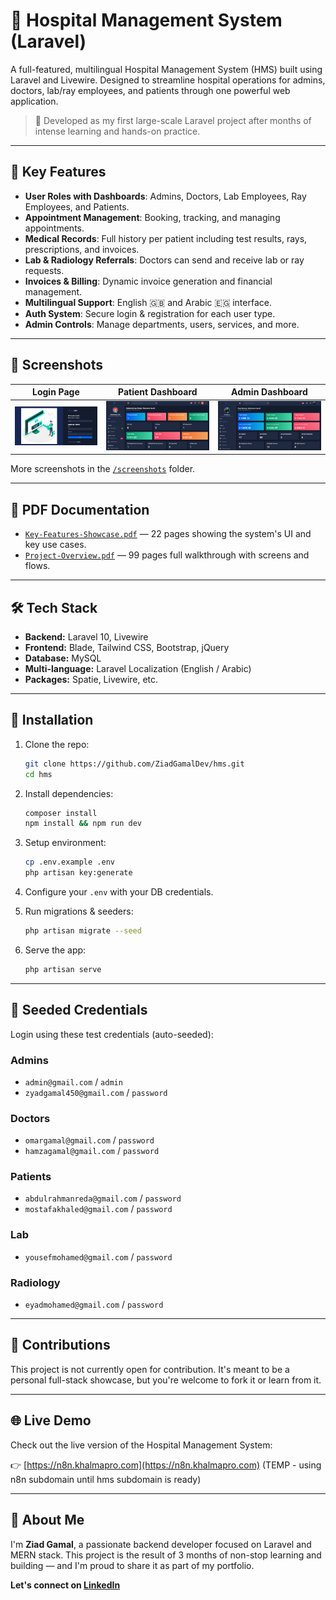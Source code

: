 # 🏥 Hospital Management System (Laravel)

A full-featured, multilingual Hospital Management System (HMS) built using Laravel and Livewire. Designed to streamline hospital operations for admins, doctors, lab/ray employees, and patients through one powerful web application.

> 🚀 Developed as my first large-scale Laravel project after months of intense learning and hands-on practice.

---

## 🧠 Key Features

- **User Roles with Dashboards**: Admins, Doctors, Lab Employees, Ray Employees, and Patients.
- **Appointment Management**: Booking, tracking, and managing appointments.
- **Medical Records**: Full history per patient including test results, rays, prescriptions, and invoices.
- **Lab & Radiology Referrals**: Doctors can send and receive lab or ray requests.
- **Invoices & Billing**: Dynamic invoice generation and financial management.
- **Multilingual Support**: English 🇬🇧 and Arabic 🇪🇬 interface.
- **Auth System**: Secure login & registration for each user type.
- **Admin Controls**: Manage departments, users, services, and more.

---

## 📸 Screenshots

| Login Page                                    | Patient Dashboard                                    | Admin Dashboard                                    |
| --------------------------------------------- | ---------------------------------------------------- | -------------------------------------------------- |
| ![login](screenshots/login-as-any.png) | ![patient](screenshots/patient-dashboard.png) | ![admin](screenshots/admin-dashboard-1.png) |

More screenshots in the [`/screenshots`](./screenshots) folder.

---

## 📄 PDF Documentation

- [`Key-Features-Showcase.pdf`](./pdfs/Key-Features-Showcase.pdf) — 22 pages showing the system's UI and key use cases.
- [`Project-Overview.pdf`](./pdfs/Project-Overview.pdf) — 99 pages full walkthrough with screens and flows.

---

## 🛠️ Tech Stack

- **Backend:** Laravel 10, Livewire
- **Frontend:** Blade, Tailwind CSS, Bootstrap, jQuery
- **Database:** MySQL
- **Multi-language:** Laravel Localization (English / Arabic)
- **Packages:** Spatie, Livewire, etc.

---

## 🚀 Installation

1. Clone the repo:
   ```bash
   git clone https://github.com/ZiadGamalDev/hms.git
   cd hms
   ```

2. Install dependencies:
   ```bash
   composer install
   npm install && npm run dev
   ```

3. Setup environment:
   ```bash
   cp .env.example .env
   php artisan key:generate
   ```

4. Configure your `.env` with your DB credentials.

5. Run migrations & seeders:
   ```bash
   php artisan migrate --seed
   ```

6. Serve the app:
   ```bash
   php artisan serve
   ```

---

## 🔐 Seeded Credentials

Login using these test credentials (auto-seeded):

### Admins
- `admin@gmail.com` / `admin`
- `zyadgamal450@gmail.com` / `password`

### Doctors
- `omargamal@gmail.com` / `password`
- `hamzagamal@gmail.com` / `password`

### Patients
- `abdulrahmanreda@gmail.com` / `password`
- `mostafakhaled@gmail.com` / `password`

### Lab
- `yousefmohamed@gmail.com` / `password`

### Radiology
- `eyadmohamed@gmail.com` / `password`

---

## 💬 Contributions

This project is not currently open for contribution. It's meant to be a personal full-stack showcase, but you're welcome to fork it or learn from it.

---

## 🌐 Live Demo

Check out the live version of the Hospital Management System:

👉 [https://n8n.khalmapro.com](https://n8n.khalmapro.com) (TEMP - using n8n subdomain until hms subdomain is ready)

---

## 📣 About Me

I'm **Ziad Gamal**, a passionate backend developer focused on Laravel and MERN stack. This project is the result of 3 months of non-stop learning and building — and I'm proud to share it as part of my portfolio.

**Let's connect on [LinkedIn](https://www.linkedin.com/in/ziad-gamal/)**